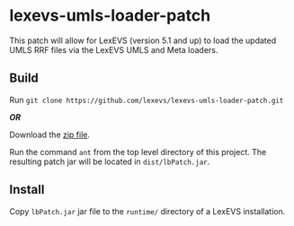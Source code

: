 lexevs-umls-loader-patch
========================
This patch will allow for LexEVS (version 5.1 and up) to load the updated
UMLS RRF files via the LexEVS UMLS and Meta loaders.
		
		
Build
-----
Run ```git clone https://github.com/lexevs/lexevs-umls-loader-patch.git```

___OR___

Download the [zip file](https://github.com/lexevs/lexevs-umls-loader-patch/archive/master.zip).

Run the command ```ant``` from the top level directory of this project.
The resulting patch jar will be located in ```dist/lbPatch.jar```. 

Install
-------
Copy ```lbPatch.jar``` jar file to the ```runtime/``` directory of a LexEVS installation.
